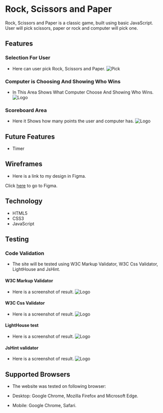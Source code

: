 # Rock, Scissors and Paper

Rock, Scissors and Paper is a classic game, built using basic JavaScript. User will pick scissors, paper or rock and computer will pick one. 

## Features

### __Selection For User__
 - Here can user pick Rock, Scissors and Paper. 
![Pick](media/love_maths_logo.png)

### __Computer is Choosing And Showing Who Wins__
 - In This Area Shows What Computer Choose And Showing Who Wins.
 ![Logo](media/love_maths_logo.png)

### __Scoreboard Area__
 - Here it Shows how many points the user and computer has.
 ![Logo](media/love_maths_logo.png)


## Future Features
- Timer

## Wireframes

- Here is a link to my design in Figma.

Click [here](https://www.figma.com/file/P8xZBBcfRXOf2HSx5JIGaD/Untitled?node-id=0%3A1&t=MFMBP8rUwQYqY6o8-0) to go to Figma. 

## Technology

- HTML5
- CSS3
- JavaScript

## Testing 

### Code Validation

- The site will be tested using W3C Markup Validator, W3C Css Validator, LightHouse and
JsHint.

#### W3C Markup Validator

 - Here is a screenshot of result.
 ![Logo](media/love_maths_logo.png)

#### W3C Css Validator
 - Here is a screenshot of result.
 ![Logo](media/love_maths_logo.png)

#### LightHouse test
 - Here is a screenshot of result.
 ![Logo](media/love_maths_logo.png)

 #### JsHint validator
  - Here is a screenshot of result.
 ![Logo](media/love_maths_logo.png)


 ## Supported Browsers

- The website was tested on following browser:

- Desktop: Google Chrome, Mozilla Firefox and Microsoft Edge.
- Mobile: Google Chrome, Safari.





